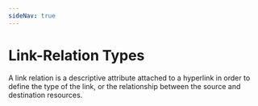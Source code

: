 ```yaml
---
sideNav: true
---
```


# Link-Relation Types

A link relation is a descriptive attribute attached to a hyperlink in order to define the type of the link, 
or the relationship between the source and destination resources.